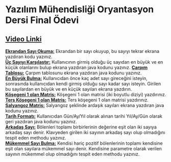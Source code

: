 # Yazılım Mühendisliği Oryantasyon Dersi Final Ödevi

## **[Video Linki](https://youtu.be/XOq0ex4b1qc?si=9ElKD8VsWq78PNW9)**


**[Ekrandan Sayı Okuma:](https://github.com/ihoflaz/oryantasyon_odev/blob/main/EkrandanSayiOku.java)** Ekrandan bir sayı okuyup, bu sayıyı tekrar ekrana yazdıran kodu yazınız.  
**[Üç Sayıyı Karşılaştır:](https://github.com/ihoflaz/oryantasyon_odev/blob/main/UcSayiEnBuyuk.java)** Kullanıcının girmiş olduğu üç sayıdan en büyük ve en küçük olanlarını bulup ekrana yazdıran java kodunu yazınız.
**[Çarpım Tablosu:](https://github.com/ihoflaz/oryantasyon_odev/blob/main/CarpimTablosu.java)** Çarpım tablosunu ekrana yazdıran java kodunu yazınız.  
**[En Büyük Bulma:](https://github.com/ihoflaz/oryantasyon_odev/blob/main/EnBuyukBulma.java)** Kullanıcıdan önce kaç adet sayı gireceğini isteyin, sonrasında kullanıcıdan kendi girmiş olduğu sayı kadar sayı isteyin. Girilen bu sayılardan en büyük ve en küçük sayıları ekrana yazdırın.  
**[Köşegeni 1 olan Matris:](https://github.com/ihoflaz/oryantasyon_odev/blob/main/Kosegenibir.java)** Köşegeni 1 olan matrisi (iki boyutlu diziyi) yazdırınız.  
**[Ters Köşegeni 1 olan Matris:](https://github.com/ihoflaz/oryantasyon_odev/blob/main/TersKosegen.java)** Ters köşegeni 1 olan matrisi yazdırınız.  
**[Salyangoz Matris:](https://github.com/ihoflaz/oryantasyon_odev/blob/main/Salyangoz.java)** Salyangoz şeklinde ardaşık sayıları ekrana yazdıran java kodunu yazınız.  
**[Tarih Formatı:](https://github.com/ihoflaz/oryantasyon_odev/blob/main/TarihFormati.java)** Kullanıcıdan Gün/Ay/Yıl olarak alınan tarihi Yıl/Ay/Gün olarak geri yazdıran java kodunu yazınız.  
**[Arkadaş Sayı:](https://github.com/ihoflaz/oryantasyon_odev/blob/main/ArkadasSayi.java)** Bölenleri toplamı birbirlerinin değerine eşit olan iki sayıya arkadaş sayı denir. Klavyeden girilen iki sayının arkadaş sayı olup olmadığını tespit eden methodu yazınız.  
**[Mükemmel Sayı Bulma:](https://github.com/ihoflaz/oryantasyon_odev/blob/main/MukemmelSayi.java)** Kendisi hariç pozitif bölenlerinin toplamı kendisine eşit olan sayılara mükemmel sayı denir. Kendisine parametre olarak verilen sayının mükemmel olup olmadığını tespit eden methodu yazınız.  
